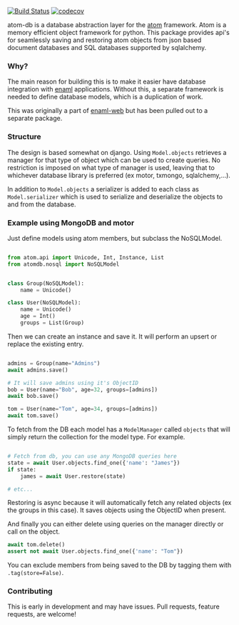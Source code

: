 [![Build Status](https://travis-ci.org/codelv/atom-db.svg?branch=master)](https://travis-ci.org/codelv/atom-db)
[![codecov](https://codecov.io/gh/codelv/atom-db/branch/master/graph/badge.svg)](https://codecov.io/gh/codelv/atom-db)

atom-db is a database abstraction layer for the
[atom](https://github.com/nucleic/atom) framework. Atom is a memory
efficient object framework for python. This package provides api's for
seamlessly saving and restoring atom objects from json based document databases
and SQL databases supported by sqlalchemy.


### Why?

The main reason for building this is to make it easier have database integration
with [enaml](https://github.com/nucleic/enaml) applications.  Without this,
a separate framework is needed to define database models, which is a
duplication of work.

This was originally a part of [enaml-web](https://github.com/codelv/enaml-web)
but has been pulled out to a separate package.


### Structure

The design is based somewhat on django. Using `Model.objects` retrieves a
manager for that type of object which can be used to create queries. No
restriction is imposed on what type of manager is used, leaving that to
whichever database library is preferred (ex motor, txmongo, sqlalchemy,...).

In addition to `Model.objects` a serializer is added to each class as
`Model.serializer` which is used to serialize and deserialize the objects
to and from the database.


### Example using MongoDB and motor

Just define models using atom members, but subclass the NoSQLModel.

```python

from atom.api import Unicode, Int, Instance, List
from atomdb.nosql import NoSQLModel


class Group(NoSQLModel):
    name = Unicode()

class User(NoSQLModel):
    name = Unicode()
    age = Int()
    groups = List(Group)


```

Then we can create an instance and save it. It will perform an upsert or replace
the existing entry.

```python

admins = Group(name="Admins")
await admins.save()

# It will save admins using it's ObjectID
bob = User(name="Bob", age=32, groups=[admins])
await bob.save()

tom = User(name="Tom", age=34, groups=[admins])
await tom.save()

```

To fetch from the DB each model has a `ModelManager` called `objects` that will
simply return the collection for the model type. For example.

```python

# Fetch from db, you can use any MongoDB queries here
state = await User.objects.find_one({'name': "James"})
if state:
    james = await User.restore(state)

# etc...
```

Restoring is async because it will automatically fetch any related objects
(ex the groups in this case). It saves objects using the ObjectID when present.

And finally you can either delete using queries on the manager directly or
call on the object.

```python
await tom.delete()
assert not await User.objects.find_one({'name': "Tom"})

```

You can exclude members from being saved to the DB by tagging them
with `.tag(store=False)`.



### Contributing

This is early in development and may have issues. Pull requests,
feature requests, are welcome!
